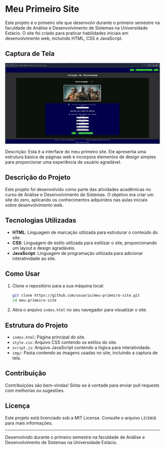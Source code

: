 # Meu Primeiro Site

Este projeto é o primeiro site que desenvolvi durante o primeiro semestre na faculdade de Análise e Desenvolvimento de Sistemas na Universidade Estácio. O site foi criado para praticar habilidades iniciais em desenvolvimento web, incluindo HTML, CSS e JavaScript.

## Captura de Tela

![Meu Primeiro Site](first_site.png)

Descrição: Esta é a interface do meu primeiro site. Ele apresenta uma estrutura básica de páginas web e incorpora elementos de design simples para proporcionar uma experiência de usuário agradável.

## Descrição do Projeto

Este projeto foi desenvolvido como parte das atividades acadêmicas no curso de Análise e Desenvolvimento de Sistemas. O objetivo era criar um site do zero, aplicando os conhecimentos adquiridos nas aulas iniciais sobre desenvolvimento web.

## Tecnologias Utilizadas

- **HTML**: Linguagem de marcação utilizada para estruturar o conteúdo do site.
- **CSS**: Linguagem de estilo utilizada para estilizar o site, proporcionando um layout e design agradáveis.
- **JavaScript**: Linguagem de programação utilizada para adicionar interatividade ao site.

## Como Usar

1. Clone o repositório para a sua máquina local:
    ```bash
    git clone https://github.com/usuario/meu-primeiro-site.git
    cd meu-primeiro-site
    ```

2. Abra o arquivo `index.html` no seu navegador para visualizar o site.

## Estrutura do Projeto

- `index.html`: Página principal do site.
- `style.css`: Arquivo CSS contendo os estilos do site.
- `script.js`: Arquivo JavaScript contendo a lógica para interatividade.
- `img/`: Pasta contendo as imagens usadas no site, incluindo a captura de tela.

## Contribuição

Contribuições são bem-vindas! Sinta-se à vontade para enviar pull requests com melhorias ou sugestões.

## Licença

Este projeto está licenciado sob a MIT License. Consulte o arquivo `LICENSE` para mais informações.

---

Desenvolvido durante o primeiro semestre na faculdade de Análise e Desenvolvimento de Sistemas na Universidade Estácio.
